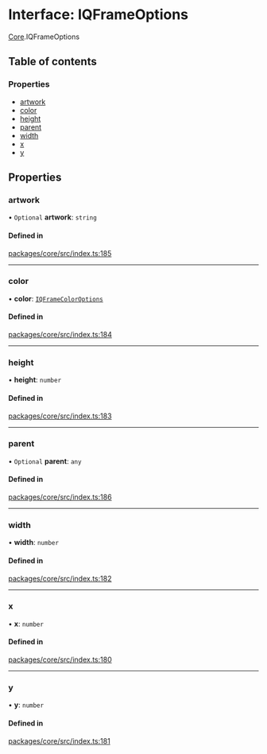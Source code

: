# Interface: IQFrameOptions

[Core](../modules/Core.md).IQFrameOptions

## Table of contents

### Properties

- [artwork](Core.IQFrameOptions.md#artwork)
- [color](Core.IQFrameOptions.md#color)
- [height](Core.IQFrameOptions.md#height)
- [parent](Core.IQFrameOptions.md#parent)
- [width](Core.IQFrameOptions.md#width)
- [x](Core.IQFrameOptions.md#x)
- [y](Core.IQFrameOptions.md#y)

## Properties

### artwork

• `Optional` **artwork**: `string`

#### Defined in

[packages/core/src/index.ts:185](https://github.com/iniquitybbs/iniquity/blob/ab60d91/packages/core/src/index.ts#L185)

___

### color

• **color**: [`IQFrameColorOptions`](../enums/Core.IQFrameColorOptions.md)

#### Defined in

[packages/core/src/index.ts:184](https://github.com/iniquitybbs/iniquity/blob/ab60d91/packages/core/src/index.ts#L184)

___

### height

• **height**: `number`

#### Defined in

[packages/core/src/index.ts:183](https://github.com/iniquitybbs/iniquity/blob/ab60d91/packages/core/src/index.ts#L183)

___

### parent

• `Optional` **parent**: `any`

#### Defined in

[packages/core/src/index.ts:186](https://github.com/iniquitybbs/iniquity/blob/ab60d91/packages/core/src/index.ts#L186)

___

### width

• **width**: `number`

#### Defined in

[packages/core/src/index.ts:182](https://github.com/iniquitybbs/iniquity/blob/ab60d91/packages/core/src/index.ts#L182)

___

### x

• **x**: `number`

#### Defined in

[packages/core/src/index.ts:180](https://github.com/iniquitybbs/iniquity/blob/ab60d91/packages/core/src/index.ts#L180)

___

### y

• **y**: `number`

#### Defined in

[packages/core/src/index.ts:181](https://github.com/iniquitybbs/iniquity/blob/ab60d91/packages/core/src/index.ts#L181)
